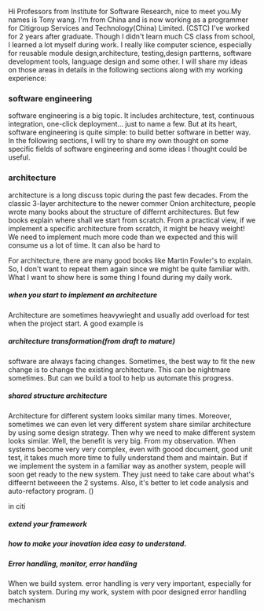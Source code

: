 Hi Professors from Institute for Software Research, nice to meet you.My names is Tony wang. I'm from China and is now working as a programmer for Citigroup Services and Technology(China) Limited. (CSTC) 
I've worked for 2 years after graduate. Though I didn't learn much CS class from school, I learned a lot myself during work. 
I really like computer science, especially for reusable module design,architecture, testing,design partterns, software development tools, language design and some other.
I will share my ideas on those areas in details in the following sections along with my working experience:
### software engineering
software engineering is a big topic. It includes architecture, test, continuous integration, one-click deployment... just to name 
a few. But at its heart, software engineering is quite simple: to build better software in better way. In the following sections, I
will try to share my own thought on some specific fields of software engineering and some ideas I thought could be useful.


### architecture
architecture is a long discuss topic during the past few decades. From the classic 3-layer architecture to the newer commer Onion
architecture, people wrote many books about the structure of differnt architectures. But few books explain where shall we start
from scratch. From a practical view, if we implement a specific architecture from scratch, it might be heavy weight! We need to
implement much more code than we expected and this will consume us a lot of time. It can also be hard to 


For architecture, there are many good books like Martin Fowler's <Patterns of Enterprise Application Architecture> to explain.
So, I don't want to repeat them again since we might be quite familiar with. What I want to show here is some thing I found 
during my daily work.

##### when you start to implement an architecture
Architecture are sometimes heavywieght and usually add overload for test when the project start. A good example is  

##### architecture transformation(from draft to mature)
software are always facing changes. Sometimes, the best way to fit the new change is to change the existing architecture. This
can be nightmare sometimes. But can we build a tool to help us automate this progress.

##### shared structure architecture
Architecture for different system looks similar many times. Moreover, sometimes we can even let very different system share
similar architecture by using some design strategy. Then why we need to make different system looks similar. Well, the benefit
is very big. From my observation. When systems become very very complex, even with goood document, good unit test, it takes much
more time to fully understand them and maintain. But if we implement the system in a familiar way as another system, people will
soon get ready to the new system. They just need to take care about what's diffeernt betweeen the 2 systems. Also, it's better
to let code analysis and auto-refactory program. ()

in citi

##### extend your framework


##### how to make your inovation idea easy to understand.


##### Error handling, monitor, error handling
When we build system. error handling is very very important, especially for batch system. During my work, system
with poor designed error handling mechanism
